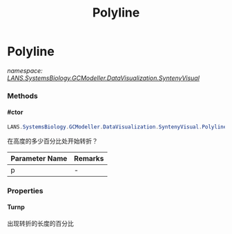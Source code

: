 ﻿---
title: Polyline
---

# Polyline
_namespace: [LANS.SystemsBiology.GCModeller.DataVisualization.SyntenyVisual](N-LANS.SystemsBiology.GCModeller.DataVisualization.SyntenyVisual.html)_



### Methods

#### #ctor
```csharp
LANS.SystemsBiology.GCModeller.DataVisualization.SyntenyVisual.Polyline.#ctor(System.Drawing.Point,System.Drawing.Point,System.Drawing.Color,System.Double)
```
在高度的多少百分比处开始转折？

|Parameter Name|Remarks|
|--------------|-------|
|p|-|




### Properties

#### Turnp
出现转折的长度的百分比

